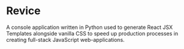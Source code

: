 <h1>Revice</h1>
<p>A console application written in Python used to generate React JSX Templates alongside vanilla CSS to speed up production processes in creating full-stack JavaScript web-applications.</p>
